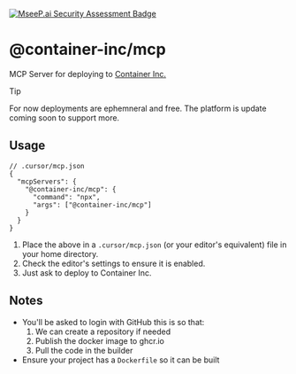 [![MseeP.ai Security Assessment Badge](https://mseep.net/pr/f-inc-containerinc-mcp-badge.png)](https://mseep.ai/app/f-inc-containerinc-mcp)

# @container-inc/mcp

MCP Server for deploying to [Container Inc.](https://container.inc)

> [!TIP]
> For now deployments are ephemneral and free. The platform is update coming soon to support more.

## Usage

```jsonc
// .cursor/mcp.json
{
  "mcpServers": {
    "@container-inc/mcp": {
      "command": "npx",
      "args": ["@container-inc/mcp"]
    }
  }
}
```

1. Place the above in a `.cursor/mcp.json` (or your editor's equivalent) file in your home directory.
2. Check the editor's settings to ensure it is enabled.
3. Just ask to deploy to Container Inc.

## Notes
* You'll be asked to login with GitHub this is so that:
  1. We can create a repository if needed
  2. Publish the docker image to ghcr.io
  3. Pull the code in the builder
* Ensure your project has a `Dockerfile` so it can be built
